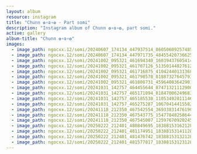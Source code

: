 ```yaml
---
layout: album
resource: instagram
title: "Chunn ✿∘ɷ∘✿ - Part somi"
description: "Instagram album of Chunn ✿∘ɷ∘✿, part somi."
active: gallery
album-title: "Chunn ✿∘ɷ∘✿"
images:
  - image_path: ngocxx.12/somi/20240607_174134_447937514_860506092574857_8342439820757118388_n.jpg
  - image_path: ngocxx.12/somi/20240607_174134_447971735_484554207366256_3524254484994786347_n.jpg
  - image_path: ngocxx.12/somi/20241002_095321_461694340_1603943760541436_3134810070676902686_n.jpg
  - image_path: ngocxx.12/somi/20241002_095321_461707126_513501448276127_6059060080171105822_n.jpg
  - image_path: ngocxx.12/somi/20241002_095321_461716875_4104244013136805_8411939063691188382_n.jpg
  - image_path: ngocxx.12/somi/20241002_095321_461798578_8188732764579318_1339298040871952708_n.jpg
  - image_path: ngocxx.12/somi/20241002_095321_461808731_459640836429010_3018250956201806385_n.jpg
  - image_path: ngocxx.12/somi/20241031_142757_464455644_874713211129003_9015207332359887751_n.jpg
  - image_path: ngocxx.12/somi/20241031_142757_465171894_8184700624968371_1269430282591297738_n.jpg
  - image_path: ngocxx.12/somi/20241031_142757_465185538_1105349281114612_8403547714855576809_n.jpg
  - image_path: ngocxx.12/somi/20241031_142757_465275287_1067041441558222_6825506856370757342_n.jpg
  - image_path: ngocxx.12/somi/20241118_212350_467542554_3693383147619021_3966514719487282999_n.jpg
  - image_path: ngocxx.12/somi/20241118_212350_467543775_1547784825864404_244095460004762068_n.jpg
  - image_path: ngocxx.12/somi/20241118_212350_467545007_1259767092024565_4888572684671743118_n.jpg
  - image_path: ngocxx.12/somi/20250222_212401_480849695_18388153162128170_1697191872544906503_n.jpg
  - image_path: ngocxx.12/somi/20250222_212401_481174951_18388153141128170_8182542447531104761_n.jpg
  - image_path: ngocxx.12/somi/20250222_212401_481476742_18388153132128170_8225044284552885001_n.jpg
  - image_path: ngocxx.12/somi/20250222_212401_481577817_18388153123128170_8729772171466151221_n.jpg
---
```

